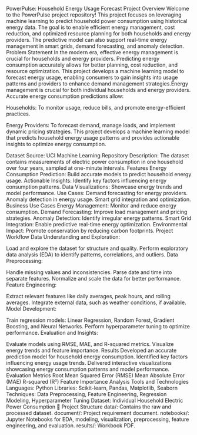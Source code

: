 PowerPulse: Household Energy Usage Forecast
Project Overview
Welcome to the PowerPulse project repository! This project focuses on leveraging machine learning to predict household power consumption using historical energy data. The goal is to enable efficient energy management, cost reduction, and optimized resource planning for both households and energy providers. The predictive model can also support real-time energy management in smart grids, demand forecasting, and anomaly detection.
 Problem Statement
In the modern era, effective energy management is crucial for households and energy providers. Predicting energy consumption accurately allows for better planning, cost reduction, and resource optimization. This project develops a machine learning model to forecast energy usage, enabling consumers to gain insights into usage patterns and providers to enhance demand management strategies.Energy management is crucial for both individual households and energy providers. Accurate energy consumption predictions allow:

Households: To monitor usage, reduce bills, and promote energy-efficient practices.

Energy Providers: To forecast demand, manage loads, and implement dynamic pricing strategies. This project develops a machine learning model that predicts household energy usage patterns and provides actionable insights to optimize energy consumption.

Dataset
Source: UCI Machine Learning Repository
Description: The dataset contains measurements of electric power consumption in one household over four years, sampled at one-minute intervals.
Features
Energy Consumption Prediction: Build accurate models to predict household energy usage.
Actionable Insights: Identify key factors influencing energy consumption patterns.
Data Visualizations: Showcase energy trends and model performance.
Use Cases:
Demand forecasting for energy providers.
Anomaly detection in energy usage.
Smart grid integration and optimization.
Business Use Cases
Energy Management: Monitor and reduce energy consumption.
Demand Forecasting: Improve load management and pricing strategies.
Anomaly Detection: Identify irregular energy patterns.
Smart Grid Integration: Enable predictive real-time energy optimization.
Environmental Impact: Promote conservation by reducing carbon footprints.
Project Workflow
Data Understanding and Exploration:

Load and explore the dataset for structure and quality.
Perform exploratory data analysis (EDA) to identify patterns, correlations, and outliers.
Data Preprocessing:

Handle missing values and inconsistencies.
Parse date and time into separate features.
Normalize and scale the data for better performance.
Feature Engineering:

Extract relevant features like daily averages, peak hours, and rolling averages.
Integrate external data, such as weather conditions, if available.
Model Development:

Train regression models: Linear Regression, Random Forest, Gradient Boosting, and Neural Networks.
Perform hyperparameter tuning to optimize performance.
Evaluation and Insights:

Evaluate models using RMSE, MAE, and R-squared metrics.
Visualize energy trends and feature importance.
Results
Developed an accurate prediction model for household energy consumption.
Identified key factors influencing energy usage trends.
Delivered interactive visualizations showcasing energy consumption patterns and model performance.
Evaluation Metrics
Root Mean Squared Error (RMSE)
Mean Absolute Error (MAE)
R-squared (R²)
Feature Importance Analysis
Tools and Technologies
Languages: Python
Libraries: Scikit-learn, Pandas, Matplotlib, Seaborn
Techniques: Data Preprocessing, Feature Engineering, Regression Modeling, Hyperparameter Tuning
Dataset: Individual Household Electric Power Consumption
📂 Project Structure
data/: Contains the raw and processed dataset.
document/: Project requirement document.
notebooks/: Jupyter Notebooks for EDA, modeling, visualization, preprocessing, feature engineering, and evaluation.
results/: Workbook PDF.
